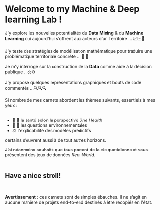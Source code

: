 # Welcome to my Machine & Deep learning Lab !  
J'y explore les nouvelles potentialités du **Data Mining** & du **Machine Learning** qui aujourd’hui s’offrent aux acteurs d’un Territoire … 📈📉👀  
&nbsp;  
J'y teste des stratégies de modélisation mathématique pour traduire une problématique territoriale concrète … 🔀 🔁  
&nbsp;  
Je m’y interroge sur la construction de la **Data** comme aide à la décision publique …⚖️⚙️  
&nbsp;  
J'y propose quelques représentations graphiques et bouts de code commentés …🔍🔍🔍  
&nbsp;  
Si nombre de mes carnets abordent les thèmes suivants, essentiels à mes yeux :  
&nbsp;    
- :pill: 🦆 la santé selon la perspective *One Health*
- 🌱 :cherry_blossom: les questions environnementales
- ⚖️ l'explicabilité des modèles prédictifs
&nbsp;  

certains s’ouvrent aussi à de tout autres horizons.

J’ai néanmoins souhaité que tous partent de la vie quotidienne et vous présentent des jeux de données *Real-World*.  
&nbsp;

## Have a nice stroll!
&nbsp;

**Avertissement** : 
ces carnets sont de simples ébauches. Il ne s'agit en aucune manière de projets end-to-end destinés à être recopiés en l'état.

<!---
design4data/design4data is a ✨ special ✨ repository because its `README.md` (this file) appears on your GitHub profile.
You can click the Preview link to take a look at your changes.
--->
